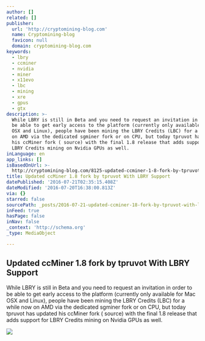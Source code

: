 ```yaml
---
author: []
related: []
publisher:
  url: 'http://cryptomining-blog.com'
  name: Cryptomining-blog
  favicon: null
  domain: cryptomining-blog.com
keywords:
  - lbry
  - ccminer
  - nvidia
  - miner
  - x11evo
  - lbc
  - mining
  - xre
  - gpus
  - gtx
description: >-
  While LBRY is still in Beta and you need to request an invitation in order to
  be able to get early access to the platform (currently only available for Mac
  OSX and Linux), people have been mining the LBRY Credits (LBC) for a while now
  on AMD via the dedicated sgminer fork or on CPU, but today tpruvot has updated
  his ccMiner fork ( source) with the final 1.8 release that adds support for
  LBRY Credits mining on Nvidia GPUs as well.
inLanguage: en
app_links: []
isBasedOnUrl: >-
  http://cryptomining-blog.com/8125-updated-ccminer-1-8-fork-by-tpruvot-with-lbry-support/
title: Updated ccMiner 1.8 fork by tpruvot With LBRY Support
datePublished: '2016-07-21T02:35:15.408Z'
dateModified: '2016-07-20T16:38:00.813Z'
via: {}
starred: false
sourcePath: _posts/2016-07-21-updated-ccminer-18-fork-by-tpruvot-with-lbry-support.md
inFeed: true
hasPage: false
inNav: false
_context: 'http://schema.org'
_type: MediaObject

---
```

<article style=""><h1>Updated ccMiner 1.8 fork by tpruvot With LBRY Support</h1><p>While LBRY is still in Beta and you need to request an invitation in order to be able to get early access to the platform (currently only available for Mac OSX and Linux), people have been mining the LBRY Credits (LBC) for a while now on AMD via the dedicated sgminer fork or on CPU, but today tpruvot has updated his ccMiner fork ( source) with the final 1.8 release that adds support for LBRY Credits mining on Nvidia GPUs as well.</p><img src="http://cryptomining-blog.com/wp-content/uploads/2016/07/ccminer-1-8-tpruvot-lbry-580x293.jpg" /></article>